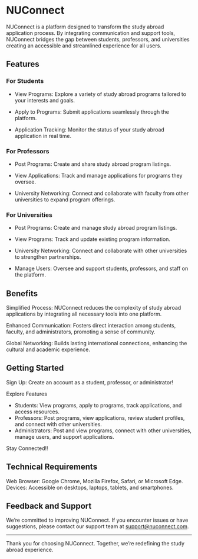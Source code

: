 # NUConnect

NUConnect is a platform designed to transform the study abroad application process. By integrating communication and support tools, NUConnect bridges the gap between students, professors, and universities creating an accessible and streamlined experience for all users.

## Features
### For Students
- View Programs: Explore a variety of study abroad programs tailored to your interests and goals.

- Apply to Programs: Submit applications seamlessly through the platform.

- Application Tracking: Monitor the status of your study abroad application in real time.

### For Professors
- Post Programs: Create and share study abroad program listings.

- View Applications: Track and manage applications for programs they oversee.

- University Networking: Connect and collaborate with faculty from other universities to expand program offerings.

### For Universities
- Post Programs: Create and manage study abroad program listings.

- View Programs: Track and update existing program information.

- University Networking: Connect and collaborate with other universities to strengthen partnerships.

- Manage Users: Oversee and support students, professors, and staff on the platform.

## Benefits
Simplified Process: NUConnect reduces the complexity of study abroad applications by integrating all necessary tools into one platform.

Enhanced Communication: Fosters direct interaction among students, faculty, and administrators, promoting a sense of community.

Global Networking: Builds lasting international connections, enhancing the cultural and academic experience.

## Getting Started
Sign Up: Create an account as a student, professor, or administrator! 

Explore Features
- Students: View programs, apply to programs, track applications, and access resources.
- Professors: Post programs, view applications, review student profiles, and connect with other universities.
- Administrators: Post and view programs, connect with other universities, manage users, and support applications.

Stay Connected!!

## Technical Requirements
Web Browser: Google Chrome, Mozilla Firefox, Safari, or Microsoft Edge.
Devices: Accessible on desktops, laptops, tablets, and smartphones.

## Feedback and Support
We’re committed to improving NUConnect. If you encounter issues or have suggestions, please contact our support team at support@nuconnect.com.

----------------------------------------------------------------------------------------------
Thank you for choosing NUConnect. Together, we’re redefining the study abroad experience.
